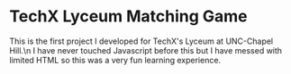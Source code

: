 # TechX Lyceum Matching Game

This is the first project I developed for TechX's Lyceum at UNC-Chapel Hill.\n
I have never touched Javascript before this but I have messed with limited HTML so this was a very fun learning experience.
